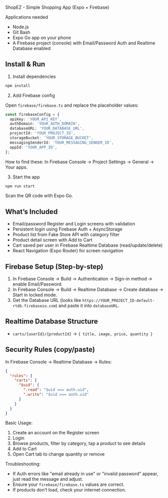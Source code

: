 ShopEZ - Simple Shopping App (Expo + Firebase)

Applications needed
- Node.js
- Git Bash
- Expo Go app on your phone
- A Firebase project (console) with Email/Password Auth and Realtime Database enabled

Install & Run
-------------
1) Install dependencies

```bash
npm install
```

2) Add Firebase config

Open `firebase/firebase.ts` and replace the placeholder values:

```ts
const firebaseConfig = {
  apiKey: 'YOUR_API_KEY',
  authDomain: 'YOUR_AUTH_DOMAIN',
  databaseURL: 'YOUR_DATABASE_URL',
  projectId: 'YOUR_PROJECT_ID',
  storageBucket: 'YOUR_STORAGE_BUCKET',
  messagingSenderId: 'YOUR_MESSAGING_SENDER_ID',
  appId: 'YOUR_APP_ID',
};
```

How to find these: In Firebase Console → Project Settings → General → Your apps.

3) Start the app

```bash
npm run start
```

Scan the QR code with Expo Go.

What’s Included
---------------
- Email/password Register and Login screens with validation
- Persistent login using Firebase Auth + AsyncStorage
- Product list from Fake Store API with category filter
- Product detail screen with Add to Cart
- Cart saved per user in Firebase Realtime Database (read/update/delete)
- React Navigation (Expo Router) for screen navigation

Firebase Setup (Step-by-step)
-----------------------------
1) In Firebase Console → Build → Authentication → Sign-in method → enable Email/Password.
2) In Firebase Console → Build → Realtime Database → Create database → Start in locked mode.
3) Get the Database URL (looks like `https://YOUR_PROJECT_ID-default-rtdb.firebaseio.com`) and paste it into `databaseURL`.

Realtime Database Structure
---------------------------
- `carts/{userId}/{productId}` → `{ title, image, price, quantity }`

Security Rules (copy/paste)
---------------------------
In Firebase Console → Realtime Database → Rules:

```json
{
  "rules": {
    "carts": {
      "$uid": {
        ".read": "$uid === auth.uid",
        ".write": "$uid === auth.uid"
      }
    }
  }
}
```

Basic Usage:
1) Create an account on the Register screen
2) Login
3) Browse products, filter by category, tap a product to see details
4) Add to Cart
5) Open Cart tab to change quantity or remove

Troubleshooting:
- If Auth errors like "email already in use" or "invalid password" appear, just read the message and adjust.
- Ensure your `firebase/firebase.ts` values are correct.
- If products don’t load, check your internet connection.
